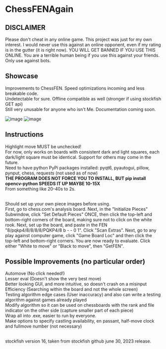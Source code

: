 # ChessFENAgain

## DISCLAIMER
Please don't cheat in any online game. This project was just for my own interest. I would never use this against an online opponent, even if my rating is in the gutter (it is right now). YOU WILL GET BANNED IF YOU USE THIS ONLINE. You are a terrible human being if you use this against your friends. Only use against bots.

## Showcase
Improvements to ChessFEN. Speed optimizations incoming and less breakable code.
<br>
Undetectable for sure. Offline compatible as well (stronger if using stockfish GET api)
<br>
Still very unusable for anyone who isn't Me. Documentation coming soon.

![image](https://github.com/davidzhengyes/ChessFENAgain/assets/81645746/81604eda-1e1a-4fac-ba5a-0b27a9338791)
![image](https://github.com/davidzhengyes/ChessFENAgain/assets/81645746/1e3c0add-446d-4953-a4bf-fd8834c4cae0)


## Instructions
Highlight move MUST be unchecked!
<br>
For now, only works on boards with consistent dark and light squares, each dark/light square must be identical. Support for others may come in the future.
<br>
Need to have python PyPi packages installed: pyqt6, pyautogui, pillow, pynput, chess, requests (not used as of now) <br>
**THE PROGRAM DOES NOT FORCE YOU TO INSTALL, BUT pip install opencv-python SPEEDS IT UP MAYBE 10-15X**
<br> From something like 20-40s to 2s.

<br> Should set up your own piece images before using.
<br> First, go to chess.com's analysis board. Next, in the "Initialize Pieces" Subwindow, click "Set Default Pieces" ONCE, then click the top-left and bottom-right corners of the board, making sure not to click on the white rook. Next, set up the board, and paste in the FEN "8/pqkp4/8/8/8/8/PQKP4/8 b - - 0 1". Click "Scan Extras". Next, go to any play against computer game, click "Game Board Loc" and then click the top-left and bottom-right corners. You are now ready to evaluate. Click either "White to move" or "Black to move", then "GetFEN".










## Possible Improvements (no particular order)
Automove (No click needed!)
<br> Lesser eval (Doesn't show the very best move)
<br> Better looking GUI, and more intuitive, so doesn't crash on a misinput
<br> Efficiency (Searching within the board and not the whole screen)
<br> Testing algorithm edge cases (User inaccuracy) and also can write a testing algorithm against games already played
<br> Modify algorithm so it can be used on chessboards with the rank and file indicator on the other side (capture smaller part of each piece)
<br> Wrap all into .exe, easier to run by everyone.
<br> Make options to specify castling availability, en passant, half-move clock and fullmove number (not necessary)



<br> stockfish version 16, taken from stockfish github june 30, 2023 release.


